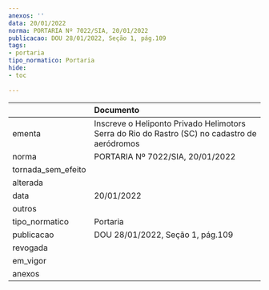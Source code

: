 ```yaml
---
anexos: ''
data: 20/01/2022
norma: PORTARIA Nº 7022/SIA, 20/01/2022
publicacao: DOU 28/01/2022, Seção 1, pág.109
tags:
- portaria
tipo_normatico: Portaria
hide: 
- toc 
 
---
```


|                    | Documento                                                                                     |
|:-------------------|:----------------------------------------------------------------------------------------------|
| ementa             | Inscreve o Heliponto Privado Helimotors Serra do Rio do Rastro (SC) no cadastro de aeródromos |
| norma              | PORTARIA Nº 7022/SIA, 20/01/2022                                                              |
| tornada_sem_efeito |                                                                                               |
| alterada           |                                                                                               |
| data               | 20/01/2022                                                                                    |
| outros             |                                                                                               |
| tipo_normatico     | Portaria                                                                                      |
| publicacao         | DOU 28/01/2022, Seção 1, pág.109                                                              |
| revogada           |                                                                                               |
| em_vigor           |                                                                                               |
| anexos             |                                                                                               |